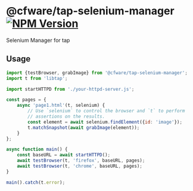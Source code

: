 # @cfware/tap-selenium-manager [![NPM Version][npm-image]][npm-url]

Selenium Manager for tap

## Usage

```js
import {testBrowser, grabImage} from '@cfware/tap-selenium-manager';
import t from 'libtap';

import startHTTPD from './your-httpd-server.js';

const pages = {
	async 'page1.html'(t, selenium) {
		// Use `selenium` to control the browser and `t` to perform
		// assertions on the results.
		const element = await selenium.findElement({id: 'image'});
		t.matchSnapshot(await grabImage(element));
	}
};

async function main() {
	const baseURL = await startHTTPD();
	await testBrowser(t, 'firefox', baseURL, pages);
	await testBrowser(t, 'chrome', baseURL, pages);
}

main().catch(t.error);
```


[npm-image]: https://img.shields.io/npm/v/@cfware/tap-selenium-manager.svg
[npm-url]: https://npmjs.org/package/@cfware/tap-selenium-manager
